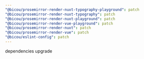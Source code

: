```yaml
---
"@bicou/prosemirror-render-nuxt-typography-playground": patch
"@bicou/prosemirror-render-nuxt-typography": patch
"@bicou/prosemirror-render-nuxt-playground": patch
"@bicou/prosemirror-render-vue-playground": patch
"@bicou/prosemirror-render-nuxt": patch
"@bicou/prosemirror-render-vue": patch
"@bicou/eslint-config": patch
---
```


dependencies upgrade
